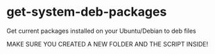 # get-system-deb-packages
Get current packages installed on your Ubuntu/Debian to deb files

MAKE SURE YOU CREATED A NEW FOLDER AND THE SCRIPT INSIDE!
